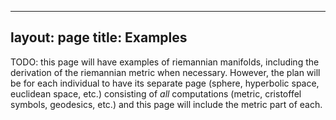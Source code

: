 ---
layout: page
title: Examples
----

TODO: this page will have examples of riemannian manifolds, including the derivation of the riemannian metric when necessary. However, the plan will be for each individual to have its separate page (sphere, hyperbolic space, euclidean space, etc.) consisting of *all* computations (metric, cristoffel symbols, geodesics, etc.) and this page will include the metric part of each.